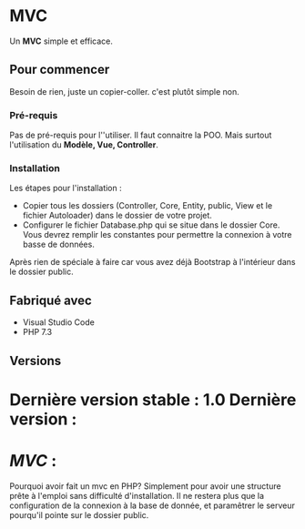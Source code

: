# MVC 

Un **MVC** simple et efficace.

## Pour commencer

Besoin de rien, juste un copier-coller. c'est plutôt simple non.

### Pré-requis

Pas de pré-requis pour l''utiliser. Il faut connaitre la POO. Mais surtout l'utilisation du **Modèle, Vue, Controller**.

### Installation

Les étapes pour l'installation :

* Copier tous les dossiers (Controller, Core, Entity, public, View et le fichier Autoloader) dans le dossier de votre projet.
* Configurer le fichier Database.php qui se situe dans le dossier Core. Vous devrez remplir les constantes pour permettre la connexion à votre basse de données.

Après rien de spéciale à faire car vous avez déjà  Bootstrap à l'intérieur dans le dossier public.

## Fabriqué avec

* Visual Studio Code
* PHP 7.3

## Versions

**Dernière version stable :** 1.0
**Dernière version :**
===================

# *MVC* :

Pourquoi avoir fait un mvc en PHP?
Simplement pour avoir une structure prête à l'emploi sans difficulté d'installation. Il ne restera plus que la configuration de la connexion à la base de donnée,
et paramêtrer le serveur pourqu'il pointe sur le dossier public.
